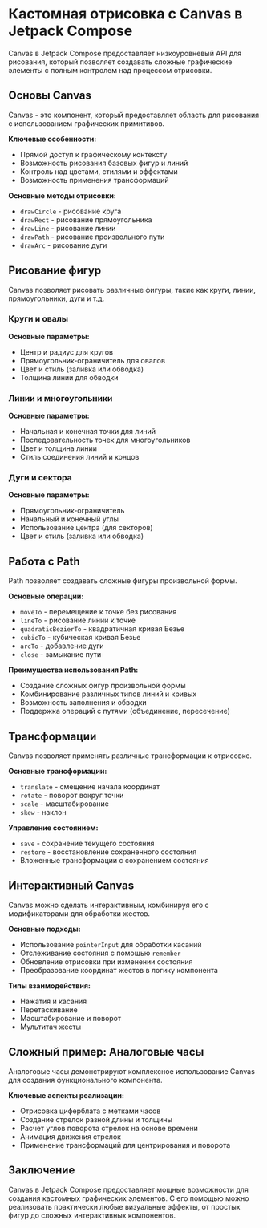 # Кастомная отрисовка с Canvas в Jetpack Compose

Canvas в Jetpack Compose предоставляет низкоуровневый API для рисования, который позволяет создавать сложные графические элементы с полным контролем над процессом отрисовки.

## Основы Canvas

Canvas - это компонент, который предоставляет область для рисования с использованием графических примитивов.

**Ключевые особенности:**
- Прямой доступ к графическому контексту
- Возможность рисования базовых фигур и линий
- Контроль над цветами, стилями и эффектами
- Возможность применения трансформаций

**Основные методы отрисовки:**
- `drawCircle` - рисование круга
- `drawRect` - рисование прямоугольника
- `drawLine` - рисование линии
- `drawPath` - рисование произвольного пути
- `drawArc` - рисование дуги

## Рисование фигур

Canvas позволяет рисовать различные фигуры, такие как круги, линии, прямоугольники, дуги и т.д.

### Круги и овалы

**Основные параметры:**
- Центр и радиус для кругов
- Прямоугольник-ограничитель для овалов
- Цвет и стиль (заливка или обводка)
- Толщина линии для обводки

### Линии и многоугольники

**Основные параметры:**
- Начальная и конечная точки для линий
- Последовательность точек для многоугольников
- Цвет и толщина линии
- Стиль соединения линий и концов

### Дуги и сектора

**Основные параметры:**
- Прямоугольник-ограничитель
- Начальный и конечный углы
- Использование центра (для секторов)
- Цвет и стиль (заливка или обводка)

## Работа с Path

Path позволяет создавать сложные фигуры произвольной формы.

**Основные операции:**
- `moveTo` - перемещение к точке без рисования
- `lineTo` - рисование линии к точке
- `quadraticBezierTo` - квадратичная кривая Безье
- `cubicTo` - кубическая кривая Безье
- `arcTo` - добавление дуги
- `close` - замыкание пути

**Преимущества использования Path:**
- Создание сложных фигур произвольной формы
- Комбинирование различных типов линий и кривых
- Возможность заполнения и обводки
- Поддержка операций с путями (объединение, пересечение)

## Трансформации

Canvas позволяет применять различные трансформации к отрисовке.

**Основные трансформации:**
- `translate` - смещение начала координат
- `rotate` - поворот вокруг точки
- `scale` - масштабирование
- `skew` - наклон

**Управление состоянием:**
- `save` - сохранение текущего состояния
- `restore` - восстановление сохраненного состояния
- Вложенные трансформации с сохранением состояния

## Интерактивный Canvas

Canvas можно сделать интерактивным, комбинируя его с модификаторами для обработки жестов.

**Основные подходы:**
- Использование `pointerInput` для обработки касаний
- Отслеживание состояния с помощью `remember`
- Обновление отрисовки при изменении состояния
- Преобразование координат жестов в логику компонента

**Типы взаимодействия:**
- Нажатия и касания
- Перетаскивание
- Масштабирование и поворот
- Мультитач жесты

## Сложный пример: Аналоговые часы

Аналоговые часы демонстрируют комплексное использование Canvas для создания функционального компонента.

**Ключевые аспекты реализации:**
- Отрисовка циферблата с метками часов
- Создание стрелок разной длины и толщины
- Расчет углов поворота стрелок на основе времени
- Анимация движения стрелок
- Применение трансформаций для центрирования и поворота

## Заключение

Canvas в Jetpack Compose предоставляет мощные возможности для создания кастомных графических элементов. С его помощью можно реализовать практически любые визуальные эффекты, от простых фигур до сложных интерактивных компонентов. 